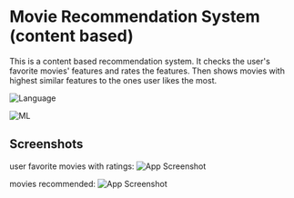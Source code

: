 # Movie Recommendation System (content based)

This is a content based recommendation system. It checks the user's favorite movies' features and rates the features. Then shows movies with highest similar features to the ones user likes the most.




![Language](https://img.shields.io/badge/Language-Python-blue)

![ML](https://img.shields.io/badge/Machine_Learning-green)
## Screenshots
user favorite movies with ratings:
![App Screenshot](https://i.postimg.cc/mr85yWtM/Screenshot-2024-04-03-002304.png)


movies recommended:
![App Screenshot](https://i.postimg.cc/ryjY6rcT/image.png)


